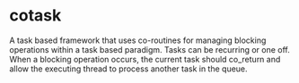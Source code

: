 # cotask
A task based framework that uses co-routines for managing blocking operations within a task based paradigm.  Tasks can be recurring or one off.  When a blocking operation occurs, the current task should co_return and allow the executing thread to process another task in the queue.

